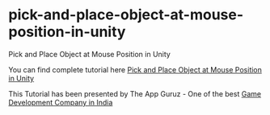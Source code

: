 # pick-and-place-object-at-mouse-position-in-unity
Pick and Place Object at Mouse Position in Unity

You can find complete tutorial here [Pick and Place Object at Mouse Position in Unity](http://www.theappguruz.com/blog/pick-and-place-object-at-mouse-position-in-unity)

This Tutorial has been presented by The App Guruz - One of the best [Game Development Company in India](http://www.theappguruz.com/game-development/)
